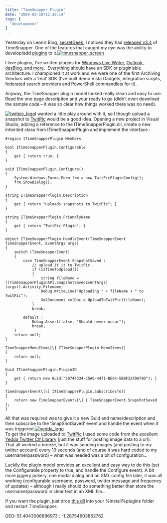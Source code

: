 ```yaml
---
title: "TimeSnapper Plugin"
date: "2009-03-18T12:32:14"
tags: [
  "development"
]
---
```

Yesterday on Leon’s Blog, [secretGeek](http://www.secretgeek.net/), I noticed they had [released v3.4](http://timesnapper.com/releasenotes.aspx) of TimeSnapper. One of the features that caught my eye was the ability to develop/add [plugins](http://timesnapper.com/pluginhowto.aspx) to it.[![timesnapper_screen](timesnapper_screen_thumb.png)](https://kapie.com/content/binary/WindowsLiveWriter/TimeSnapperPlugin_A9EF/timesnapper_screen_2.png)

I love plugins, I’ve written plugins for [Windows Live Writer](https://kapie.com/2006/09/21/WindowsLive+Writer+Plugin.aspx), [Outlook](https://kapie.com/2009/01/09/SMSGatewayFollowUp.aspx), [dasBlog](https://kapie.com/2006/10/03/DasblogMacrosCode.aspx), and [more](https://kapie.com/2007/09/15/InsertGeoMicroformatPluginForWindowsLiveWriter.aspx).  Everything should have an SDK or plugin’able architecture. I championed it at work and we were one of the first Archiving Vendors with a ‘real’ SDK (I’ve built demo Vista Gadgets, integration scripts, federated search providers and PowerShell commandlets for it).

Anyway, the TimeSnapper plugin model looked really clean and easy to use. Read the one page description and your ready to go (didn’t even download the sample code – it was so clear how things worked there was no need).

[![twitpic_logo](twitpic_logo_thumb.gif)](https://kapie.com/content/binary/WindowsLiveWriter/TimeSnapperPlugin_A9EF/twitpic_logo_2.gif)I wanted a little play around with it, so I though upload a snapshot to [TwitPic](http://www.twitpic.com/) would be a good idea. Opening a new project in Visual Studio, adding a reference to the ITimeSnapperPlugin.dll, create a new inherited class from ITimeSnapperPlugin and implement the interface :

    #region ITimeSnapperPlugin Members

    bool ITimeSnapperPlugin.Configurable
    {
        get { return true; }
    }

    void ITimeSnapperPlugin.Configure()
    {
        System.Windows.Forms.Form frm = new TwitPicPluginConfig();
        frm.ShowDialog();
    }

    string ITimeSnapperPlugin.Description
    {
        get { return "Uploads snapshots to TwitPic"; }
    }

    string ITimeSnapperPlugin.FriendlyName
    {
        get { return "TwitPic Plugin"; }
    }

    object ITimeSnapperPlugin.HandleEvent(TimeSnapperEvent TimeSnapperEvent, EventArgs args)
    {
        switch (TimeSnapperEvent)
        {
            case TimeSnapperEvent.SnapshotSaved :
                // upload it it to TwitPic
                if (IsTimeToUpload())
                {
                    string fileName = ((TimeSnapperPluginAPI.SnapshotSavedEventArgs)(args)).Activity.Filename;
                    Debug.WriteLine("Uploading " + fileName + " to TwitPic");
                    XmlDocument xmlDoc = UploadToTwitPic(fileName);
                }
                break;

            default :
                Debug.Assert(false, "Should never occur");
                break;
        }
        return null;
    }

    TimeSnapperMenuItem\[\] ITimeSnapperPlugin.MenuItems()
    {
        return null;
    }

    Guid ITimeSnapperPlugin.PluginID
    {
        get { return new Guid("50744334-C5A0-44f1-BE64-5BBF32FDA79D"); }
    }

    TimeSnapperEvent\[\] ITimeSnapperPlugin.SubscribesTo()
    {
        return new TimeSnapperEvent\[\] { TimeSnapperEvent.SnapshotSaved };
    }

All that was required was to give it a new Guid and name/description and then subscribe to the ‘SnapShotSaved’ event and handle the event when it was triggered.[![yedda_logo](yedda_logo_thumb.jpg)](https://kapie.com/content/binary/WindowsLiveWriter/TimeSnapperPlugin_A9EF/yedda_logo_2.jpg)  
To get the image uploaded to [TwitPic](http://www.twitpic.com/) I used some code from the excellent [Yedda Twitter C# Library](http://devblog.yedda.com/index.php/twitter-c-library/) (just the stuff for posting image data to a url).  
That all worked a breeze, but it was sending images (and posting to my twitter account) every 10 seconds (and of course it was hard coded to my username/password) – what was needed was a bit of configuration…

Luckily the plugin model provides an excellent and easy way to do this (set the Configurable property to true, and handle the Configure event). A bit more jiggery pokery, one modal dialog and an XML config file later, it was all working (configurable username, password, twitter message and frequency of updates) – although I really should do something better than store the username/password in clear text in an XML file…

If you want the plugin, just drop [this dll](https://kapie.com/projects/timesnapperplugin/twitpicplugin.dll) into your %install%plugins folder and restart TimeSnapper.

GEO: 51.4043006896973 : \-1.28754603862762